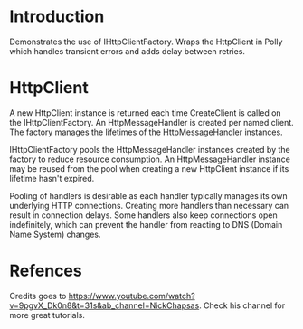 # Introduction 
Demonstrates the use of IHttpClientFactory. 
Wraps the HttpClient in Polly which handles transient errors and adds delay between retries.

# HttpClient
A new HttpClient instance is returned each time CreateClient is called on the IHttpClientFactory. An HttpMessageHandler is created per named client. The factory manages the lifetimes of the HttpMessageHandler instances.

IHttpClientFactory pools the HttpMessageHandler instances created by the factory to reduce resource consumption. An HttpMessageHandler instance may be reused from the pool when creating a new HttpClient instance if its lifetime hasn't expired.

Pooling of handlers is desirable as each handler typically manages its own underlying HTTP connections. Creating more handlers than necessary can result in connection delays. Some handlers also keep connections open indefinitely, which can prevent the handler from reacting to DNS (Domain Name System) changes.

# Refences
Credits goes to https://www.youtube.com/watch?v=9pgvX_Dk0n8&t=31s&ab_channel=NickChapsas. Check his channel for more great tutorials.